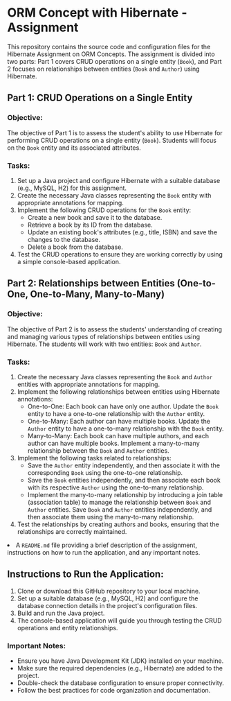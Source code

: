 <h1>ORM Concept with Hibernate - Assignment</h1>

<p>This repository contains the source code and configuration files for the Hibernate Assignment on ORM Concepts. The assignment is divided into two parts: Part 1 covers CRUD operations on a single entity (<code>Book</code>), and Part 2 focuses on relationships between entities (<code>Book</code> and <code>Author</code>) using Hibernate.</p>

<h2>Part 1: CRUD Operations on a Single Entity</h2>

<h3>Objective:</h3>
<p>The objective of Part 1 is to assess the student's ability to use Hibernate for performing CRUD operations on a single entity (<code>Book</code>). Students will focus on the <code>Book</code> entity and its associated attributes.</p>

<h3>Tasks:</h3>
<ol>
<li>Set up a Java project and configure Hibernate with a suitable database (e.g., MySQL, H2) for this assignment.</li>
<li>Create the necessary Java classes representing the <code>Book</code> entity with appropriate annotations for mapping.</li>
<li>Implement the following CRUD operations for the <code>Book</code> entity:
    <ul>
        <li>Create a new book and save it to the database.</li>
        <li>Retrieve a book by its ID from the database.</li>
        <li>Update an existing book's attributes (e.g., title, ISBN) and save the changes to the database.</li>
        <li>Delete a book from the database.</li>
    </ul>
</li>
<li>Test the CRUD operations to ensure they are working correctly by using a simple console-based application.</li>
</ol>

<h2>Part 2: Relationships between Entities (One-to-One, One-to-Many, Many-to-Many)</h2>

<h3>Objective:</h3>
<p>The objective of Part 2 is to assess the students' understanding of creating and managing various types of relationships between entities using Hibernate. The students will work with two entities: <code>Book</code> and <code>Author</code>.</p>

<h3>Tasks:</h3>
<ol>
<li>Create the necessary Java classes representing the <code>Book</code> and <code>Author</code> entities with appropriate annotations for mapping.</li>
<li>Implement the following relationships between entities using Hibernate annotations:
    <ul>
        <li>One-to-One: Each book can have only one author. Update the <code>Book</code> entity to have a one-to-one relationship with the <code>Author</code> entity.</li>
        <li>One-to-Many: Each author can have multiple books. Update the <code>Author</code> entity to have a one-to-many relationship with the <code>Book</code> entity.</li>
        <li>Many-to-Many: Each book can have multiple authors, and each author can have multiple books. Implement a many-to-many relationship between the <code>Book</code> and <code>Author</code> entities.</li>
    </ul>
</li>
<li>Implement the following tasks related to relationships:
    <ul>
        <li>Save the <code>Author</code> entity independently, and then associate it with the corresponding <code>Book</code> using the one-to-one relationship.</li>
        <li>Save the <code>Book</code> entities independently, and then associate each book with its respective <code>Author</code> using the one-to-many relationship.</li>
        <li>Implement the many-to-many relationship by introducing a join table (association table) to manage the relationship between <code>Book</code> and <code>Author</code> entities. Save <code>Book</code> and <code>Author</code> entities independently, and then associate them using the many-to-many relationship.</li>
    </ul>
</li>
<li>Test the relationships by creating authors and books, ensuring that the relationships are correctly maintained.</li>
</ol>


<li>A <code>README.md</code> file providing a brief description of the assignment, instructions on how to run the application, and any important notes.</li>
</ul>

<h2>Instructions to Run the Application:</h2>
<ol>
<li>Clone or download this GitHub repository to your local machine.</li>
<li>Set up a suitable database (e.g., MySQL, H2) and configure the database connection details in the project's configuration files.</li>
<li>Build and run the Java project.</li>
<li>The console-based application will guide you through testing the CRUD operations and entity relationships.</li>
</ol>

<h3>Important Notes:</h3>
<ul>
<li>Ensure you have Java Development Kit (JDK) installed on your machine.</li>
<li>Make sure the required dependencies (e.g., Hibernate) are added to the project.</li>
<li>Double-check the database configuration to ensure proper connectivity.</li>
<li>Follow the best practices for code organization and documentation.</li>
</ul>
